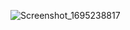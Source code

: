 ![Screenshot_1695238817](https://github.com/daemonvk18/course_app/assets/120740623/6a3226cb-a9c6-42f6-b151-3d8dbfb58dd7)

